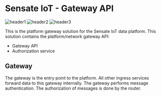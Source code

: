 # Sensate IoT - Gateway API

![header1] ![header2] ![header3]

This is the platform gateway solution for the Sensate IoT data platform. This
solution contains the platform/network gateway API:

- Gateway API
- Authorization service

## Gateway

The gateway is the entry point to the platform. All other ingress services forward
data to this gateway internally. The gateway performs message authentication. The
authorization of messages is done by the router.

[header1]: https://github.com/sensate-iot/platform-gateway/workflows/Docker/badge.svg "Docker Build"
[header2]: https://github.com/sensate-iot/platform-gateway/workflows/Format%20check/badge.svg ".NET format"
[header3]: https://img.shields.io/badge/version-v1.0.2-informational "Sensate IoT version"
